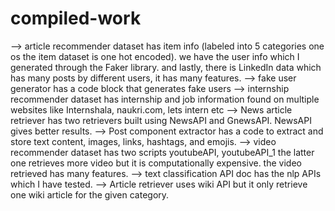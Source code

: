 # compiled-work
--> article recommender dataset has item info (labeled into 5 categories one os the item dataset is one hot encoded). we have the user info which I generated through the Faker library. and lastly, there is LinkedIn data which has many posts by different users, it has many features.
--> fake user generator has a code block that generates fake users 
--> internship recommender dataset has internship and job information found on multiple websites like Internshala, naukri.com, lets intern etc
--> News article retriever has two retrievers built using NewsAPI and GnewsAPI. NewsAPI gives better results.
--> Post component extractor has a code to extract and store text content, images, links, hashtags, and emojis.
--> video recommender dataset has two scripts youtubeAPI, youtubeAPI_1 the latter one retrieves more video but it is computationally expensive. the video retrieved has many features.
--> text classification API doc has the nlp APIs which I have tested.
--> Article retriever uses wiki API but it only retrieve one wiki article for the given category. 

